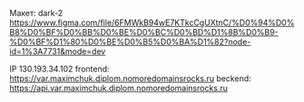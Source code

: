 Макет: dark-2 https://www.figma.com/file/6FMWkB94wE7KTkcCgUXtnC/%D0%94%D0%B8%D0%BF%D0%BB%D0%BE%D0%BC%D0%BD%D1%8B%D0%B9-%D0%BF%D1%80%D0%BE%D0%B5%D0%BA%D1%82?node-id=1%3A7731&mode=dev

IP 130.193.34.102
  frontend: https://var.maximchuk.diplom.nomoredomainsrocks.ru
  beckend: https://api.var.maximchuk.diplom.nomoredomainsrocks.ru